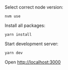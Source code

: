 Select correct node version:

```
nvm use
```

Install all packages:

```
yarn install
```

Start development server:

```
yarn dev
```

Open [http://localhost:3000](http://localhost:3000) 


